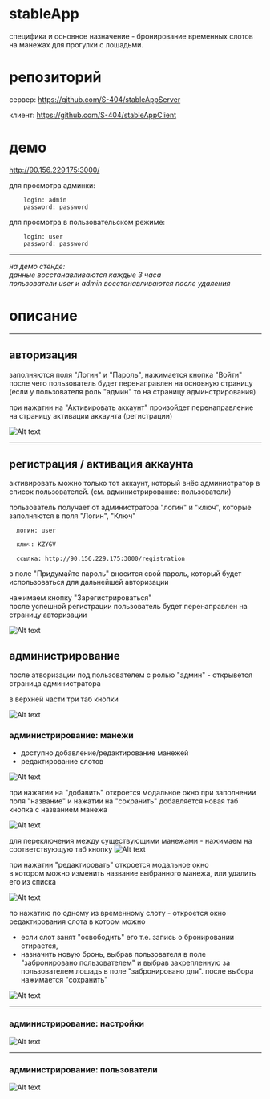 # stableApp

специфика и основное назначение - бронирование временных слотов на манежах для прогулки с лошадьми.

# репозиторий

сервер:
https://github.com/S-404/stableAppServer

клиент:
https://github.com/S-404/stableAppClient

# демо
http://90.156.229.175:3000/

для просмотра админки:

```
    login: admin
    password: password
```

для просмотра в пользовательском режиме:

```
    login: user
    password: password
```

<hr>
<i>на демо стенде:</i><br> 
<i>данные восстанавливаются каждые 3 часа </i><br>
<i> пользователи user и admin восстанавливаются после удаления</i>

<br>

# описание

<hr>

## авторизация

заполняются поля "Логин" и "Пароль", нажимается кнопка "Войти" <br>
после чего пользователь будет перенаправлен на основную страницу<br>
(если у пользователя роль "админ" то на страницу админстрирования)


при нажатии на "Активировать аккаунт" произойдет перенаправление на страницу активации аккаунта (регистрации)

![Alt text](/src/login.png)

<hr>

## регистрация / активация аккаунта

активировать можно только тот аккаунт, который внёс администратор в список пользователей. (см. администрирование: пользователи)

пользователь получает от администратора "логин" и "ключ",
которые заполняются в поля "Логин", "Ключ" 

```
  логин: user

  ключ: KZYGV

  ссылка: http://90.156.229.175:3000/registration
```

в поле "Придумайте пароль" вносится свой пароль, который будет использоваться для дальнейшей авторизации

нажимаем кнопку "Зарегистрироваться" <br>
после успешной регистрации пользователь будет перенаправлен на страницу авторизации


![Alt text](/src/registration.png)


## администрирование

после атворизации под пользователем с ролью "админ" - открывется страница администратора

в верхней части три таб кнопки 

![Alt text](/src/admintop.png)



### администрирование: манежи



- доступно добавление/редактирование манежей
- редактирование слотов

![Alt text](/src/adminArena.png)


при нажатии на "добавить" откроется модальное окно 
при заполнении поля "название" и нажатии на "сохранить" добавляется новая таб кнопка с названием манежа

![Alt text](/src/addArena.png)


для переключения между существующими манежами - нажимаем на соответствующую таб кнопку
![Alt text](/src/arenatabbuttons.png)


при нажатии "редактировать" откроется модальное окно 
<br>
в котором можно изменить название выбранного манежа, или удалить его из списка

![Alt text](/src/adminEditArena.png)

по нажатию по одному из временному слоту - откроется окно редактирования слота в которм можно 
- если слот занят "освободить" его т.е. запись о бронировании стирается,
- назначить новую бронь, выбрав пользователя в поле "забронировано пользователем" и выбрав закрепленную за пользователем лошадь в поле "забронировано для". после выбора нажимается "сохранить"


![Alt text](/src/admineditslot.png)



<hr>

### администрирование: настройки

![Alt text](/src/adminsettings.png)


<hr>

### администрирование: пользователи

![Alt text](/src/adminusers.png)
